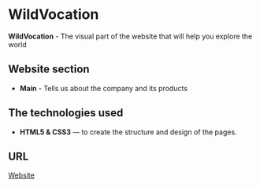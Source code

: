 # WildVocation

**WildVocation**  - The visual part of the website that will help you explore the world

## Website section
- **Main** - Tells us about the company and its products

## The technologies used
- **HTML5 & CSS3** — to create the structure and design of the pages.

## URL
[Website](https://pavelbuiko04.github.io/wild-vocation/index.html#)
